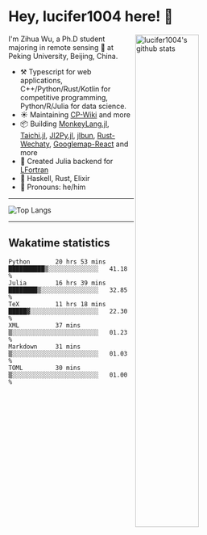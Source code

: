 # Hey, lucifer1004 here! :wave:

<img width="50%" align="right" alt="lucifer1004's github stats" src="https://github-readme-stats.vercel.app/api?username=lucifer1004&show_icons=true">

I'm Zihua Wu, a Ph.D student majoring in remote sensing :satellite: at Peking University, Beijing, China.

- :hammer_and_pick: Typescript for web applications, C++/Python/Rust/Kotlin for competitive programming, Python/R/Julia for data science.
- :sunny: Maintaining [CP-Wiki](https://cp-wiki.vercel.app) and more 
- :package: Building [MonkeyLang.jl](https://github.com/lucifer1004/MonkeyLang.jl), [Taichi.jl](https://github.com/lucifer1004/Taichi.jl), [Jl2Py.jl](https://github.com/lucifer1004/Jl2Py.jl), [jlbun](https://github.com/lucifer1004/jlbun), [Rust-Wechaty](https://github.com/wechaty/rust-wechaty), [Googlemap-React](https://github.com/googlemap-react/googlemap-react) and more
- :sparkler: Created Julia backend for [LFortran](https://github.com/lfortran/lfortran)
- :seedling: Haskell, Rust, Elixir
- :man: Pronouns: he/him

---

![Top Langs](https://github-readme-stats.vercel.app/api/top-langs/?username=lucifer1004&layout=compact)

---

## Wakatime statistics

<!--START_SECTION:waka-->

```text
Python       20 hrs 53 mins  ██████████▒░░░░░░░░░░░░░░   41.18 %
Julia        16 hrs 39 mins  ████████▒░░░░░░░░░░░░░░░░   32.85 %
TeX          11 hrs 18 mins  █████▓░░░░░░░░░░░░░░░░░░░   22.30 %
XML          37 mins         ▒░░░░░░░░░░░░░░░░░░░░░░░░   01.23 %
Markdown     31 mins         ▒░░░░░░░░░░░░░░░░░░░░░░░░   01.03 %
TOML         30 mins         ▒░░░░░░░░░░░░░░░░░░░░░░░░   01.00 %
```

<!--END_SECTION:waka-->
